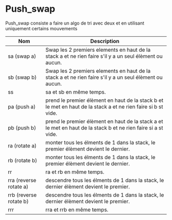 # Push_swap

Push_swap consiste a faire un algo de tri avec deux et en utilisant uniquement certains mouvements

|Nom|Description|
|--|--|
| sa (swap a)|  Swap les 2 premiers elements en haut de la stack a et ne rien faire s'il y a un seul élèment ou aucun.|
| sb (swap b) | Swap les 2 premiers elements en haut de la stack a et ne rien faire s'il y a un seul élèment ou aucun.|
| ss | sa et sb en même temps.|
 pa (push a) | prend le premier élèment en haut de la stack b et le met en haut de la stack a et ne rien faire si b st vide.|
| pb (push b) | prend le premier élèment en haut de la stack a et le met en haut de la stack b et ne rien faire si a st vide.|
| ra (rotate a) | monter tous les élments de 1 dans la stack, le premier élèment devient le dernier.|
| rb (rotate b) | monter tous les élments de 1 dans la stack, le premier élèment devient le dernier.|
| rr | ra et rb en même temps.
| rra (reverse rotate a) | descendre tous les élments de 1 dans la stack, le dernier élèment devient le premier.|
| rrb (reverse rotate b) | descendre tous les élments de 1 dans la stack, le dernier élèment devient le premier.|
| rrr | rra et rrb en même temps.|
